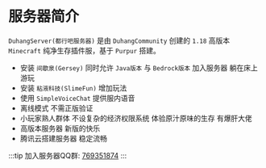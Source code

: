 # 服务器简介

`DuhangServer(都行吧服务器)` 是由 `DuhangCommunity` 创建的 `1.18` 高版本 `Minecraft` 纯净生存插件服，基于 `Purpur` 搭建。  

- 安装 `间歇泉(Gersey)` 同时允许 `Java版本` 与 `Bedrock版本` 加入服务器 躺在床上游玩
- 安装 `粘液科技(SlimeFun)` 增加玩法
- 使用 `SimpleVoiceChat` 提供服内语音
- 离线模式 不需正版验证
- 小玩家熟人群体 不设复杂的经济权限系统 体验原汁原味的生存 有爆肝大佬
- 高版本服务器 新版的快乐
- 腾讯云搭建服务器 稳定流畅

:::tip
加入服务器QQ群: [769351874](https://qm.qq.com/cgi-bin/qm/qr?k=Z2p_2QaTLzvvi00iQj5qmOZRI6hYBB8r)
:::